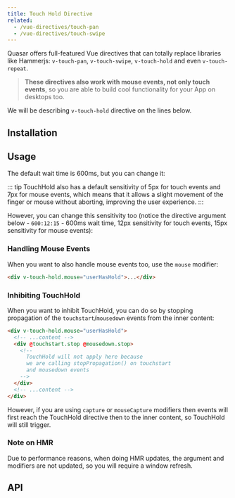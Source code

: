 ```yaml
---
title: Touch Hold Directive
related:
  - /vue-directives/touch-pan
  - /vue-directives/touch-swipe
---
```

Quasar offers full-featured Vue directives that can totally replace libraries like Hammerjs: `v-touch-pan`, `v-touch-swipe`, `v-touch-hold` and even `v-touch-repeat`.

> **These directives also work with mouse events, not only touch events**, so you are able to build cool functionality for your App on desktops too.

We will be describing `v-touch-hold` directive on the lines below.

## Installation
<doc-installation directives="TouchHold" />

## Usage
<doc-example title="Basic" file="TouchHold/Basic" />

The default wait time is 600ms, but you can change it:

<doc-example title="Custom wait time" file="TouchHold/CustomTimer" />

::: tip
TouchHold also has a default sensitivity of 5px for touch events and 7px for mouse events, which means that it allows a slight movement of the finger or mouse without aborting, improving the user experience.
:::

However, you can change this sensitivity too (notice the directive argument below - `600:12:15` - 600ms wait time, 12px sensitivity for touch events, 15px sensitivity for mouse events):

<doc-example title="Custom sensitivity" file="TouchHold/CustomSensitivity" />

### Handling Mouse Events
When you want to also handle mouse events too, use the `mouse` modifier:

``` html
<div v-touch-hold.mouse="userHasHold">...</div>
```

### Inhibiting TouchHold
When you want to inhibit TouchHold, you can do so by stopping propagation of the `touchstart`/`mousedown` events from the inner content:

``` html
<div v-touch-hold.mouse="userHasHold">
  <!-- ...content -->
  <div @touchstart.stop @mousedown.stop>
    <!--
      TouchHold will not apply here because
      we are calling stopPropagation() on touchstart
      and mousedown events
    -->
  </div>
  <!-- ...content -->
</div>
```

However, if you are using `capture` or `mouseCapture` modifiers then events will first reach the TouchHold directive then to the inner content, so TouchHold will still trigger.

### Note on HMR
Due to performance reasons, when doing HMR updates, the argument and modifiers are not updated, so you will require a window refresh.

## API
<doc-api file="TouchHold" />
